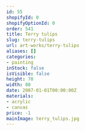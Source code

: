 ```yaml
---
id: 55
shopifyId: 0
shopifyOptionId: 0
order: 541
title: Terry tulips
slug: terry-tulips
url: art-works/terry-tulips
aliases: []
categories:
- painting
inStock: false
isVisible: false
height: 70
width: 80
date: 2007-01-01T00:00:00Z
materials:
- acrylic
- canvas
price: -1
mainImage: terry_tulips.jpg
---
```

